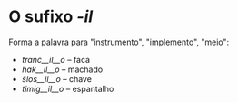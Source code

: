 # O sufixo *-il*

Forma a palavra para "instrumento", "implemento", "meio":

- *tranĉ__il__o*    – faca
- *hak__il__o*      – machado
- *ŝlos__il__o*     – chave
- *timig__il__o*    – espantalho
